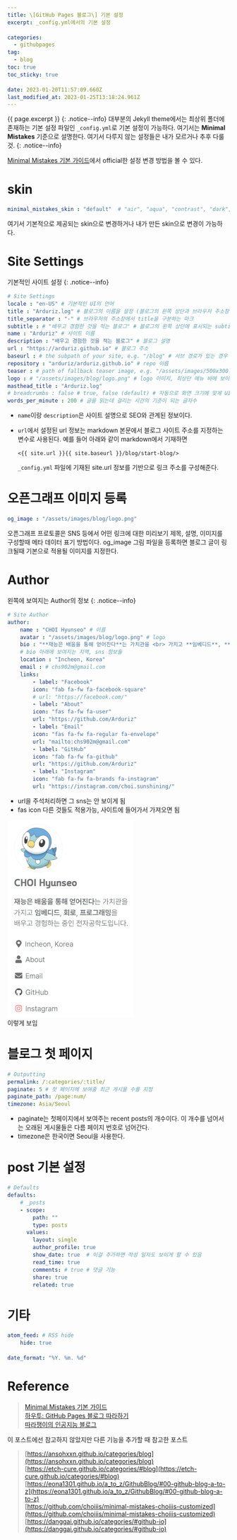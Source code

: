 ```yaml
---
title: \[GitHub Pages 블로그\] 기본 설정
excerpt: _config.yml에서의 기본 설정

categories:
  - githubpages
tag:
  - blog
toc: true
toc_sticky: true

date: 2023-01-20T11:57:09.660Z
last_modified_at: 2023-01-25T13:18:24.961Z
---
```


{{ page.excerpt }}
{: .notice--info}
대부분의 Jekyll theme에서는 최상위 폴더에 존재하는 기본 설정 파일인 `_config.yml`로 기본 설정이 가능하다. 여기서는 **Minimal Mistakes** 기준으로 설명한다.
여기서 다루지 않는 설정들은 내가 모르거나 추후 다룰 것.
{: .notice--info}

[Minimal Mistakes 기본 가이드](https://mmistakes.github.io/minimal-mistakes/docs/configuration/)에서 official한 설정 변경 방법을 볼 수 있다.

# skin
```yml
minimal_mistakes_skin : "default"  # "air", "aqua", "contrast", "dark", "dirt", "neon", "mint", "plum", "sunrise"
```
여기서 기본적으로 제공되는 skin으로 변경하거나 내가 만든 skin으로 변경이 가능하다.

# Site Settings
기본적인 사이트 설정
{: .notice--info}

```yml
# Site Settings
locale : "en-US" # 기본적인 UI의 언어
title : "Arduriz.log" # 블로그의 이름을 설정 (블로그의 왼쪽 상단과 브라우저 주소창에 표시됨)
title_separator : "-" # 브라우저의 주소창에서 title을 구분하는 마크
subtitle : # "배우고 경험한 것을 적는 블로그" # 블로그의 왼쪽 상단에 표시되는 subtitle
name : "Arduriz" # 사이트 이름
description : "배우고 경험한 것을 적는 블로그" # 블로그 설명
url : "https://arduriz.github.io" # 블로그 주소
baseurl : # the subpath of your site, e.g. "/blog" # 서브 경로가 있는 경우 기재
repository : "arduriz/arduriz.github.io" # repo 이름
teaser : # path of fallback teaser image, e.g. "/assets/images/500x300.png" # teaser 이미지
logo : # "/assets/images/blog/logo.png" # logo 이미지, 최상단 메뉴 바에 보이게 됨
masthead_title : "Arduriz.log" 
# breadcrumbs : false # true, false (default) # 자동으로 화면 크기에 맞게 UI 크기가 조정되는 기능인데 beta인듯
words_per_minute : 200 # 글을 읽는데 걸리는 시간의 기준이 되는 글자수
```

* `name`이랑 `description`은 사이트 설명으로 SEO와 관계된 정보이다.

* `url`에서 설정된 url 정보는 markdown 본문에서 블로그 사이트 주소를 지정하는 변수로 사용된다.
예를 들어 아래와 같이 markdown에서 기재하면
	```
	<{{ site.url }}{{ site.baseurl }}/blog/start-blog/>
	```
	`_config.yml` 파일에 기재된 site.url 정보를 기반으로 링크 주소를 구성해준다. 

# 오픈그래프 이미지 등록
```yml
og_image : "/assets/images/blog/logo.png"
```
오픈그래프 프로토콜은 SNS 등에서 어떤 링크에 대한 미리보기 제목, 설명, 이미지를 구성할때 메타 데이터 표기 방법이다.
og_image 그림 파일을 등록하면 블로그 글이 링크될때 기본으로 적용될 이미지를 지정한다. 

# Author
왼쪽에 보여지는 Author의 정보
{: .notice--info}

```yml
# Site Author
author:
	name : "CHOI Hyunseo" # 이름
	avatar : "/assets/images/blog/logo.png" # logo
	bio : "**재능은 배움을 통해 얻어진다**는 가치관을 <br> 가지고 **임베디드**, **회로**, **프로그래밍**을 <br> 배우고 경험하는 중인 전자공학도입니다." # 설명, Markdown 문법 적용가능
	# bio 아래에 보여지는 지역, sns 정보들
	location : "Incheon, Korea"
	email : # chs902m@gmail.com
	links:
		- label: "Facebook"
		icon: "fab fa-fw fa-facebook-square"
		# url: "https://facebook.com/"
		- label: "About"
		icon: "fas fa-fw fa-user"
		url: "https://github.com/Arduriz"
		- label: "Email"
		icon: "fas fa-fw fa-regular fa-envelope"
		url: "mailto:chs902m@gmail.com"
		- label: "GitHub"
		icon: "fab fa-fw fa-github"
		url: "https://github.com/Arduriz"
		- label: "Instagram"
		icon: "fab fa-fw fa-brands fa-instagram"
		url: "https://instagram.com/choi.sunshining/"
```
- url을 주석처리하면 그 sns는 안 보이게 됨
- fas icon 다른 것들도 적용가능, 사이트에 들어가서 가져오면 됨

![그림9](/assets/images/post/blog-otherthings-githubpages/1-9.png) <br>
이렇게 보임

# 블로그 첫 페이지
```yml
# Outputting
permalink: /:categories/:title/
paginate: 5 # 첫 페이지에 보여줄 최근 게시물 수를 지정
paginate_path: /page:num/
timezone: Asia/Seoul
```
- paginate는 첫페이지에서 보여주는 recent posts의 개수이다. 이 개수를 넘어서는 오래된 게시물들은 다름 페이지 번호로 넘어간다.
- timezone은 한국이면 Seoul을 사용한다.

# post 기본 설정
```yml
# Defaults
defaults:
	# _posts
	- scope:
		path: ""
		type: posts
	  values:
		layout: single
		author_profile: true
		show_date: true  # 이걸 추가하면 작성 일자도 보이게 할 수 있음
		read_time: true
		comments: # true # 댓글 기능
		share: true
		related: true
```

# 기타
```yml
atom_feed: # RSS hide
	hide: true
	
date_format: "%Y. %m. %d"
```

# Reference
> [Minimal Mistakes 기본 가이드](https://mmistakes.github.io/minimal-mistakes/docs/configuration/) <br>
> [하우투: GitHub Pages 블로그 따라하기](https://devinlife.com/howto/) <br>
> [따라쟁이의 인공지능 블로그](https://khw11044.github.io/githubpages/) <br>

이 포스트에선 참고하지 않았지만 다른 기능을 추가할 때 참고한 포스트
> [https://ansohxxn.github.io/categories/blog](https://ansohxxn.github.io/categories/blog) <br>
> [https://etch-cure.github.io/categories/#blog](https://etch-cure.github.io/categories/#blog) <br>
> [https://eona1301.github.io/a_to_z/GithubBlog/#00-github-blog-a-to-z](https://eona1301.github.io/a_to_z/GithubBlog/#00-github-blog-a-to-z) <br>
> [https://github.com/choiiis/minimal-mistakes-choiiis-customized](https://github.com/choiiis/minimal-mistakes-choiiis-customized) <br>
> [https://danggai.github.io/categories/#github-io](https://danggai.github.io/categories/#github-io) <br>
